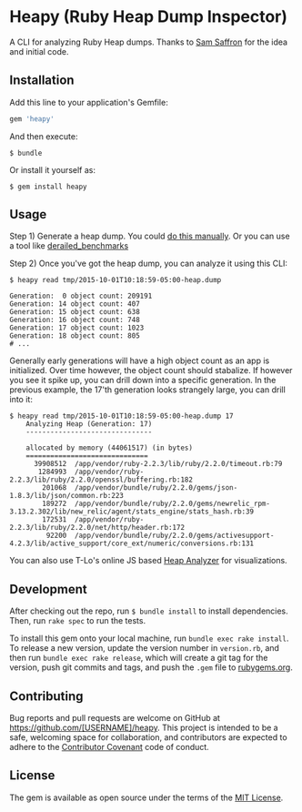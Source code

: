 # Heapy (Ruby Heap Dump Inspector)

A CLI for analyzing Ruby Heap dumps. Thanks to [Sam Saffron](http://samsaffron.com/archive/2015/03/31/debugging-memory-leaks-in-ruby) for the idea and initial code.

## Installation

Add this line to your application's Gemfile:

```ruby
gem 'heapy'
```

And then execute:

    $ bundle

Or install it yourself as:

    $ gem install heapy

## Usage

Step 1) Generate a heap dump. You could [do this manually](http://samsaffron.com/archive/2015/03/31/debugging-memory-leaks-in-ruby). Or you can use a tool like [derailed_benchmarks](https://github.com/schneems/derailed_benchmarks)

Step 2) Once you've got the heap dump, you can analyze it using this CLI:

```
$ heapy read tmp/2015-10-01T10:18:59-05:00-heap.dump

Generation:  0 object count: 209191
Generation: 14 object count: 407
Generation: 15 object count: 638
Generation: 16 object count: 748
Generation: 17 object count: 1023
Generation: 18 object count: 805
# ...
```

Generally early generations will have a high object count as an app is initialized. Over time however, the object count should stabalize. If however you see it spike up, you can drill down into a specific generation. In the previous example, the 17'th generation looks strangely large, you can drill into it:


```
$ heapy read tmp/2015-10-01T10:18:59-05:00-heap.dump 17
    Analyzing Heap (Generation: 17)
    -------------------------------

    allocated by memory (44061517) (in bytes)
    ==============================
      39908512  /app/vendor/ruby-2.2.3/lib/ruby/2.2.0/timeout.rb:79
       1284993  /app/vendor/ruby-2.2.3/lib/ruby/2.2.0/openssl/buffering.rb:182
        201068  /app/vendor/bundle/ruby/2.2.0/gems/json-1.8.3/lib/json/common.rb:223
        189272  /app/vendor/bundle/ruby/2.2.0/gems/newrelic_rpm-3.13.2.302/lib/new_relic/agent/stats_engine/stats_hash.rb:39
        172531  /app/vendor/ruby-2.2.3/lib/ruby/2.2.0/net/http/header.rb:172
         92200  /app/vendor/bundle/ruby/2.2.0/gems/activesupport-4.2.3/lib/active_support/core_ext/numeric/conversions.rb:131
```

You can also use T-Lo's online JS based [Heap Analyzer](http://tenderlove.github.io/heap-analyzer/) for visualizations.

## Development

After checking out the repo, run `$ bundle install` to install dependencies. Then, run `rake spec` to run the tests.

To install this gem onto your local machine, run `bundle exec rake install`. To release a new version, update the version number in `version.rb`, and then run `bundle exec rake release`, which will create a git tag for the version, push git commits and tags, and push the `.gem` file to [rubygems.org](https://rubygems.org).

## Contributing

Bug reports and pull requests are welcome on GitHub at https://github.com/[USERNAME]/heapy. This project is intended to be a safe, welcoming space for collaboration, and contributors are expected to adhere to the [Contributor Covenant](contributor-covenant.org) code of conduct.


## License

The gem is available as open source under the terms of the [MIT License](http://opensource.org/licenses/MIT).

